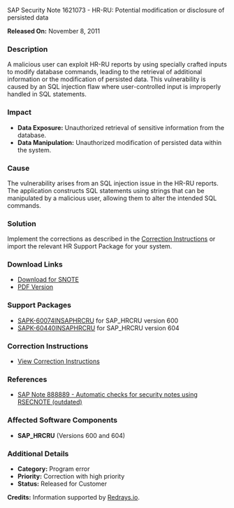 SAP Security Note 1621073 - HR-RU: Potential modification or disclosure of persisted data

**Released On:** November 8, 2011

### Description
A malicious user can exploit HR-RU reports by using specially crafted inputs to modify database commands, leading to the retrieval of additional information or the modification of persisted data. This vulnerability is caused by an SQL injection flaw where user-controlled input is improperly handled in SQL statements.

### Impact
- **Data Exposure:** Unauthorized retrieval of sensitive information from the database.
- **Data Manipulation:** Unauthorized modification of persisted data within the system.

### Cause
The vulnerability arises from an SQL injection issue in the HR-RU reports. The application constructs SQL statements using strings that can be manipulated by a malicious user, allowing them to alter the intended SQL commands.

### Solution
Implement the corrections as described in the [Correction Instructions](https://me.sap.com/corrins/0001621073/6498) or import the relevant HR Support Package for your system.

### Download Links
- [Download for SNOTE](https://notesdownloads.sap.com/note/0040000009627272017)
- [PDF Version](https://userapps.support.sap.com/sap/support/sfm/notes/print/0001621073?language=en-US&token=68992DF49DFD57DA18893C448EA1847A)

### Support Packages
- [SAPK-60074INSAPHRCRU](https://me.sap.com/supportpackage/SAPK-60074INSAPHRCRU) for SAP_HRCRU version 600
- [SAPK-60440INSAPHRCRU](https://me.sap.com/supportpackage/SAPK-60440INSAPHRCRU) for SAP_HRCRU version 604

### Correction Instructions
- [View Correction Instructions](https://me.sap.com/corrins/0001621073/6498)

### References
- [SAP Note 888889 - Automatic checks for security notes using RSECNOTE (outdated)](https://me.sap.com/notes/888889)

### Affected Software Components
- **SAP_HRCRU** (Versions 600 and 604)

### Additional Details
- **Category:** Program error
- **Priority:** Correction with high priority
- **Status:** Released for Customer

**Credits:** Information supported by [Redrays.io](https://redrays.io).